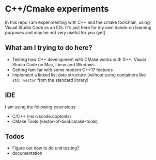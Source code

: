 # C++/Cmake experiments

In this repo I am experimenting with C++ and the cmake toolchain, using Visual Studio Code as an IDE. It's just here for my own hands-on learning purposes and may be not very useful for you (yet).

## What am I trying to do here?

* Testing how C++ development with CMake works with G++, Visual Studio Code on Mac, Linux and Windows
* Getting familiar with some modern C++17 features
* Implement a linked list data structure (without using containers like `std::vector` from the standard library)

## IDE

I am using the following extensions:

* C/C++ (ms-vscode.cpptools)
* CMake Tools (vector-of-bool.cmake-tools)

## Todos

* Figure out how to do unit testing?
* documentation